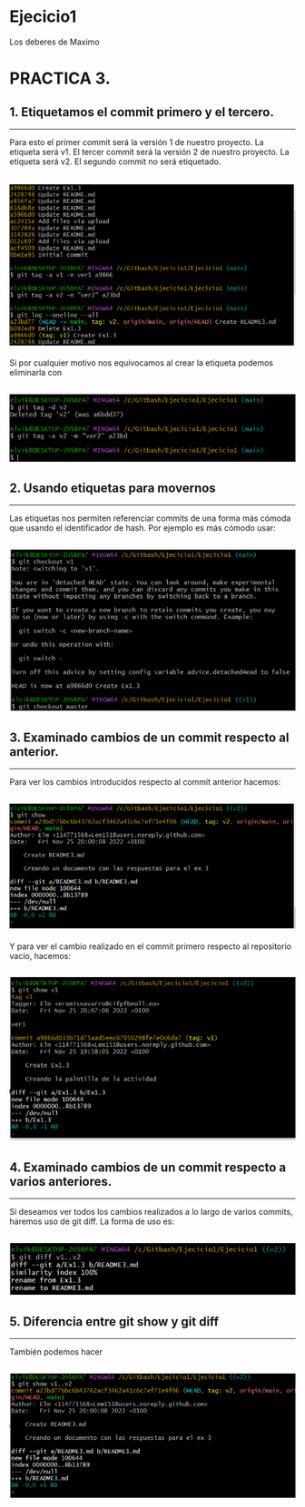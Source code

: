 # Ejecicio1
Los deberes de Maximo 
# PRACTICA 3. 
## 1. Etiquetamos el commit primero y el tercero. ##
-------

Para esto el primer commit será la versión 1 de nuestro proyecto. La etiqueta será v1.
El tercer commit será la versión 2 de nuestro proyecto. La etiqueta será v2.
El segundo commit no será etiquetado.

![Imagen nº1](Ex2.1.PNG)
-------

Si por cualquier motivo nos equivocamos al crear la etiqueta podemos eliminarla con

![Imagen nº1](Ex2.2.PNG)
-------
## 2. Usando etiquetas para movernos
-------

Las etiquetas nos permiten referenciar commits de una forma más cómoda que usando el identificador de hash.
Por ejemplo es más cómodo usar:

![Imagen nº1](Ex2.3.PNG)
-----
## 3. Examinado cambios de un commit respecto al anterior.
-------

Para ver los cambios introducidos respecto al commit anterior hacemos:

![Imagen nº1](Ex2.4.PNG)
-----

Y para ver el cambio realizado en el commit primero respecto al repositorio vacío, hacemos:

![Imagen nº1](Ex2.5.PNG)
----
## 4. Examinado cambios de un commit respecto a varios anteriores.
----

Si deseamos ver todos los cambios realizados a lo largo de varios commits, haremos uso de git diff.
La forma de uso es:

![Imagen nº1](Ex2.6.PNG)
----
## 5. Diferencia entre git show y git diff
----

También podemos hacer

![Imagen nº1](Ex2.7.PNG)
----




